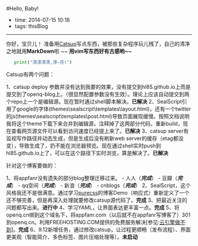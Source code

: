 #Hello, Baby!
 
- time: 2014-07-15 10:18
- tags: thisBlog

---
你好，宝贝儿！
准备用<a href="https://github.com/whtsky/catsup">Catsup</a>写点东西，被那些复杂程序玩儿残了，自己的清净之地就用**MarkDown**啦    ~~
<strong>用vim写东西好有古感哟~~</strong>

 ```python
 	print("漂漂漂漂,漂~亮!")
 ```
 
 Catsup有两个问题：

1、catsup deploy 参数并没有达到我要的效果，没有提交到hl85.github.io上而是提交到了openq-blog上。（很显然配置参数没有生效）。理论上应该自动提交到两个repo上一个是编辑源。现在暂时通过shell脚本解决。**已解决**
2、SealScript引用了google的字体(themes\sealscript\templates\layout.html)，还有一个twitter的js(themes\sealscript\templates\post.html)导致页面展现缓慢。按照文档说明我将这个theme下载下来合并到编辑源，注释掉了这两部分代码，重新build，现在查看网页源文件可以看到访问速度已经提上来了。**已解决**
3、catsup server有监视写作路径并动态生成，但是生成后没有刷新web server的缓存（etag都没变），导致生成了，扔不能在浏览器预览。现在通过shell实时push到hl85.github.io上了，可以在这个路径下实时浏览，算是解决了。**已解决**

针对这个博客要做的：

1、将appfanr没有遗失的部分blog整理迁移过来。
	- 人人（***完成***）
	- 豆瓣（***完成***）
	- qq空间（***完成***）
	- 新浪（***完成***）
	- cnblogs（***完成***）
2、SealScript，这个风格我还不是很满意。通过学习<a href="http://purecss.io/">purecss</a>的博客<a herf="http://purecss.io/layouts/blog/">Demo</a>（响应式）重新定义了一个还不够完善，但是再深入处理就要修改catsup源代码了。**完成**
3、把最近关注的问题都写出来。**进行中**
4、学习YAML，让界面表达更丰富一点。**完成**
5、将openq.cn绑到这个域名下，将appfanr.com（以后就不在appfanr写博客了）301到openq.cn。利用FREEHOSTING.COM提供的免费服务解决[参见:<a href="/cloud-cant-do">云引擎做不到</a>]。**完成**
6、9.12新增任务，通过修改catsup，让过程更顺畅（发布流程）、界面更美观（智能简介、多色标签、图片压缩处理等）。**未启动**
